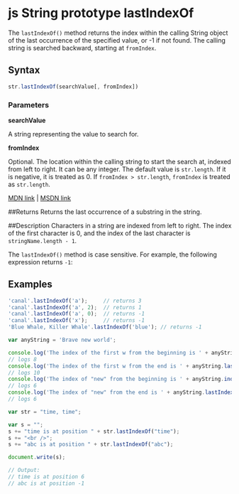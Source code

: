 # js String prototype lastIndexOf
The `lastIndexOf()` method returns the index within the calling String object of the last occurrence of the specified value, or -1 if not found. The calling string is searched backward, starting at `fromIndex`.

## Syntax
```js
str.lastIndexOf(searchValue[, fromIndex])
```

### Parameters

**searchValue**

A string representing the value to search for.

**fromIndex**

Optional. The location within the calling string to start the search at, indexed from left to right. It can be any integer. The default value is `str.length`. If it is negative, it is treated as 0. If `fromIndex > str.length`, `fromIndex` is treated as `str.length`. 

[MDN link](https://developer.mozilla.org/en-US/docs/Web/JavaScript/Reference/Global_Objects/String/lastIndexOf) | [MSDN link](https://msdn.microsoft.com/en-us/LIBRary/6d20k718%28v=vs.94%29.aspx)

##Returns
Returns the last occurrence of a substring in the string.

##Description
Characters in a string are indexed from left to right. The index of the first character is 0, and the index of the last character is `stringName.length - 1`.

The `lastIndexOf()` method is case sensitive. For example, the following expression returns `-1`:

## Examples

```js
'canal'.lastIndexOf('a');     // returns 3
'canal'.lastIndexOf('a', 2);  // returns 1
'canal'.lastIndexOf('a', 0);  // returns -1
'canal'.lastIndexOf('x');     // returns -1
'Blue Whale, Killer Whale'.lastIndexOf('blue'); // returns -1

var anyString = 'Brave new world';

console.log('The index of the first w from the beginning is ' + anyString.indexOf('w'));
// logs 8
console.log('The index of the first w from the end is ' + anyString.lastIndexOf('w')); 
// logs 10
console.log('The index of "new" from the beginning is ' + anyString.indexOf('new'));
// logs 6
console.log('The index of "new" from the end is ' + anyString.lastIndexOf('new'));
// logs 6
```

```js
var str = "time, time";

var s = "";
s += "time is at position " + str.lastIndexOf("time");
s += "<br />";
s += "abc is at position " + str.lastIndexOf("abc");

document.write(s);

// Output:
// time is at position 6
// abc is at position -1
```
